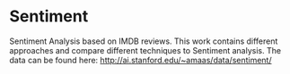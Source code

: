 # Sentiment
Sentiment Analysis based on IMDB reviews. 
This work contains different approaches and compare different techniques to Sentiment analysis.
The data can be found here: http://ai.stanford.edu/~amaas/data/sentiment/
